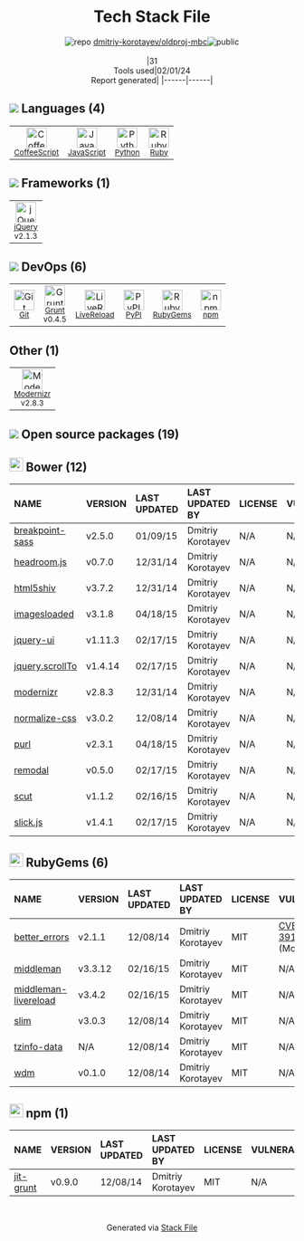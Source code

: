 <!--
&lt;--- Readme.md Snippet without images Start ---&gt;
## Tech Stack
dmitriy-korotayev/oldproj-mbc is built on the following main stack:

- [Grunt](http://gruntjs.com/) – JS Build Tools / JS Task Runners
- [Ruby](https://www.ruby-lang.org) – Languages
- [Python](https://www.python.org) – Languages
- [jQuery](http://jquery.com/) – Javascript UI Libraries
- [CoffeeScript](http://coffeescript.org/) – Languages
- [JavaScript](https://developer.mozilla.org/en-US/docs/Web/JavaScript) – Languages
- [Modernizr](https://modernizr.com/) – Javascript Utilities & Libraries
- [LiveReload](http://livereload.com) – Live Reloading

Full tech stack [here](/techstack.md)

&lt;--- Readme.md Snippet without images End ---&gt;

&lt;--- Readme.md Snippet with images Start ---&gt;
## Tech Stack
dmitriy-korotayev/oldproj-mbc is built on the following main stack:

- <img width='25' height='25' src='https://img.stackshare.io/service/845/falgg2jybmhgk16y62lr.png' alt='Grunt'/> [Grunt](http://gruntjs.com/) – JS Build Tools / JS Task Runners
- <img width='25' height='25' src='https://img.stackshare.io/service/989/ruby.png' alt='Ruby'/> [Ruby](https://www.ruby-lang.org) – Languages
- <img width='25' height='25' src='https://img.stackshare.io/service/993/pUBY5pVj.png' alt='Python'/> [Python](https://www.python.org) – Languages
- <img width='25' height='25' src='https://img.stackshare.io/service/1021/lxEKmMnB_400x400.jpg' alt='jQuery'/> [jQuery](http://jquery.com/) – Javascript UI Libraries
- <img width='25' height='25' src='https://img.stackshare.io/service/1178/slQydAMv.png' alt='CoffeeScript'/> [CoffeeScript](http://coffeescript.org/) – Languages
- <img width='25' height='25' src='https://img.stackshare.io/service/1209/javascript.jpeg' alt='JavaScript'/> [JavaScript](https://developer.mozilla.org/en-US/docs/Web/JavaScript) – Languages
- <img width='25' height='25' src='https://img.stackshare.io/service/2440/9TeXWBzR_400x400.jpg' alt='Modernizr'/> [Modernizr](https://modernizr.com/) – Javascript Utilities & Libraries
- <img width='25' height='25' src='https://img.stackshare.io/service/2601/128.png' alt='LiveReload'/> [LiveReload](http://livereload.com) – Live Reloading

Full tech stack [here](/techstack.md)

&lt;--- Readme.md Snippet with images End ---&gt;
-->
<div align="center">

# Tech Stack File
![](https://img.stackshare.io/repo.svg "repo") [dmitriy-korotayev/oldproj-mbc](https://github.com/dmitriy-korotayev/oldproj-mbc)![](https://img.stackshare.io/public_badge.svg "public")
<br/><br/>
|31<br/>Tools used|02/01/24 <br/>Report generated|
|------|------|
</div>

## <img src='https://img.stackshare.io/languages.svg'/> Languages (4)
<table><tr>
  <td align='center'>
  <img width='36' height='36' src='https://img.stackshare.io/service/1178/slQydAMv.png' alt='CoffeeScript'>
  <br>
  <sub><a href="http://coffeescript.org/">CoffeeScript</a></sub>
  <br>
  <sub></sub>
</td>

<td align='center'>
  <img width='36' height='36' src='https://img.stackshare.io/service/1209/javascript.jpeg' alt='JavaScript'>
  <br>
  <sub><a href="https://developer.mozilla.org/en-US/docs/Web/JavaScript">JavaScript</a></sub>
  <br>
  <sub></sub>
</td>

<td align='center'>
  <img width='36' height='36' src='https://img.stackshare.io/service/993/pUBY5pVj.png' alt='Python'>
  <br>
  <sub><a href="https://www.python.org">Python</a></sub>
  <br>
  <sub></sub>
</td>

<td align='center'>
  <img width='36' height='36' src='https://img.stackshare.io/service/989/ruby.png' alt='Ruby'>
  <br>
  <sub><a href="https://www.ruby-lang.org">Ruby</a></sub>
  <br>
  <sub></sub>
</td>

</tr>
</table>

## <img src='https://img.stackshare.io/frameworks.svg'/> Frameworks (1)
<table><tr>
  <td align='center'>
  <img width='36' height='36' src='https://img.stackshare.io/service/1021/lxEKmMnB_400x400.jpg' alt='jQuery'>
  <br>
  <sub><a href="http://jquery.com/">jQuery</a></sub>
  <br>
  <sub>v2.1.3</sub>
</td>

</tr>
</table>

## <img src='https://img.stackshare.io/devops.svg'/> DevOps (6)
<table><tr>
  <td align='center'>
  <img width='36' height='36' src='https://img.stackshare.io/service/1046/git.png' alt='Git'>
  <br>
  <sub><a href="http://git-scm.com/">Git</a></sub>
  <br>
  <sub></sub>
</td>

<td align='center'>
  <img width='36' height='36' src='https://img.stackshare.io/service/845/falgg2jybmhgk16y62lr.png' alt='Grunt'>
  <br>
  <sub><a href="http://gruntjs.com/">Grunt</a></sub>
  <br>
  <sub>v0.4.5</sub>
</td>

<td align='center'>
  <img width='36' height='36' src='https://img.stackshare.io/service/2601/128.png' alt='LiveReload'>
  <br>
  <sub><a href="http://livereload.com">LiveReload</a></sub>
  <br>
  <sub></sub>
</td>

<td align='center'>
  <img width='36' height='36' src='https://img.stackshare.io/service/12572/-RIWgodF_400x400.jpg' alt='PyPI'>
  <br>
  <sub><a href="https://pypi.org/">PyPI</a></sub>
  <br>
  <sub></sub>
</td>

<td align='center'>
  <img width='36' height='36' src='https://img.stackshare.io/service/12795/5jL6-BA5_400x400.jpeg' alt='RubyGems'>
  <br>
  <sub><a href="https://rubygems.org/">RubyGems</a></sub>
  <br>
  <sub></sub>
</td>

<td align='center'>
  <img width='36' height='36' src='https://img.stackshare.io/service/1120/lejvzrnlpb308aftn31u.png' alt='npm'>
  <br>
  <sub><a href="https://www.npmjs.com/">npm</a></sub>
  <br>
  <sub></sub>
</td>

</tr>
</table>

## Other (1)
<table><tr>
  <td align='center'>
  <img width='36' height='36' src='https://img.stackshare.io/service/2440/9TeXWBzR_400x400.jpg' alt='Modernizr'>
  <br>
  <sub><a href="https://modernizr.com/">Modernizr</a></sub>
  <br>
  <sub>v2.8.3</sub>
</td>

</tr>
</table>


## <img src='https://img.stackshare.io/group.svg' /> Open source packages (19)</h2>

## <img width='24' height='24' src='https://img.stackshare.io/service/847/66db62603f426a8fc6664081811be6d4.png'/> Bower (12)

|NAME|VERSION|LAST UPDATED|LAST UPDATED BY|LICENSE|VULNERABILITIES|
|:------|:------|:------|:------|:------|:------|
|[breakpoint-sass](http://bower.io/breakpoint-sass)|v2.5.0|01/09/15|Dmitriy Korotayev |N/A|N/A|
|[headroom.js](http://bower.io/headroom.js)|v0.7.0|12/31/14|Dmitriy Korotayev |N/A|N/A|
|[html5shiv](http://bower.io/html5shiv)|v3.7.2|12/31/14|Dmitriy Korotayev |N/A|N/A|
|[imagesloaded](http://bower.io/imagesloaded)|v3.1.8|04/18/15|Dmitriy Korotayev |N/A|N/A|
|[jquery-ui](http://bower.io/jquery-ui)|v1.11.3|02/17/15|Dmitriy Korotayev |N/A|N/A|
|[jquery.scrollTo](http://bower.io/jquery.scrollTo)|v1.4.14|02/17/15|Dmitriy Korotayev |N/A|N/A|
|[modernizr](http://bower.io/modernizr)|v2.8.3|12/31/14|Dmitriy Korotayev |N/A|N/A|
|[normalize-css](http://bower.io/normalize-css)|v3.0.2|12/08/14|Dmitriy Korotayev |N/A|N/A|
|[purl](http://bower.io/purl)|v2.3.1|04/18/15|Dmitriy Korotayev |N/A|N/A|
|[remodal](http://bower.io/remodal)|v0.5.0|02/17/15|Dmitriy Korotayev |N/A|N/A|
|[scut](http://bower.io/scut)|v1.1.2|02/16/15|Dmitriy Korotayev |N/A|N/A|
|[slick.js](http://bower.io/slick.js)|v1.4.1|02/17/15|Dmitriy Korotayev |N/A|N/A|


## <img width='24' height='24' src='https://img.stackshare.io/service/12795/5jL6-BA5_400x400.jpeg'/> RubyGems (6)

|NAME|VERSION|LAST UPDATED|LAST UPDATED BY|LICENSE|VULNERABILITIES|
|:------|:------|:------|:------|:------|:------|
|[better_errors](https://rubygems.org/better_errors)|v2.1.1|12/08/14|Dmitriy Korotayev |MIT|[CVE-2021-39197](https://github.com/advisories/GHSA-w3j4-76qw-wwjm) (Moderate)|
|[middleman](https://rubygems.org/middleman)|v3.3.12|02/16/15|Dmitriy Korotayev |MIT|N/A|
|[middleman-livereload](https://rubygems.org/middleman-livereload)|v3.4.2|02/16/15|Dmitriy Korotayev |MIT|N/A|
|[slim](https://rubygems.org/slim)|v3.0.3|12/08/14|Dmitriy Korotayev |MIT|N/A|
|[tzinfo-data](https://rubygems.org/tzinfo-data)|N/A|12/08/14|Dmitriy Korotayev |MIT|N/A|
|[wdm](https://rubygems.org/wdm)|v0.1.0|12/08/14|Dmitriy Korotayev |MIT|N/A|


## <img width='24' height='24' src='https://img.stackshare.io/service/1120/lejvzrnlpb308aftn31u.png'/> npm (1)

|NAME|VERSION|LAST UPDATED|LAST UPDATED BY|LICENSE|VULNERABILITIES|
|:------|:------|:------|:------|:------|:------|
|[jit-grunt](https://www.npmjs.com/jit-grunt)|v0.9.0|12/08/14|Dmitriy Korotayev |MIT|N/A|

<br/>
<div align='center'>

Generated via [Stack File](https://github.com/marketplace/stack-file)
